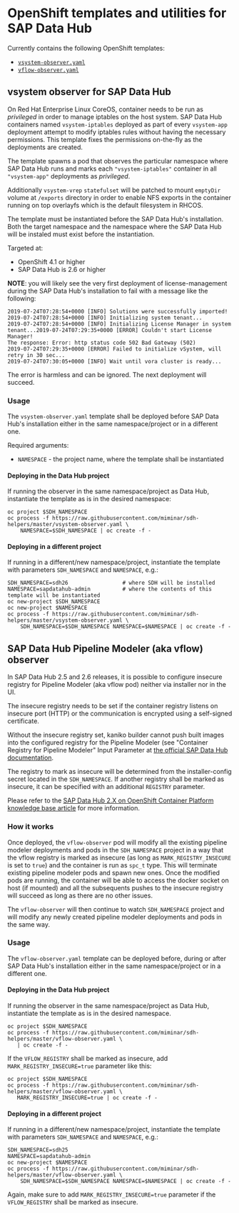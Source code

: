 # OpenShift templates and utilities for SAP Data Hub

Currently contains the following OpenShift templates:

- [`vsystem-observer.yaml`](./vsystem-observer.yaml)
- [`vflow-observer.yaml`](./vflow-observer.yaml)

## vsystem observer for SAP Data Hub

On Red Hat Enterprise Linux CoreOS, container needs to be run as *privileged* in order to manage iptables on the host system. SAP Data Hub containers named `vsystem-iptables` deployed as part of every `vsystem-app` deployment attempt to modify iptables rules without having the necessary permissions. This template fixes the permissions on-the-fly as the deployments are created.

The template spawns a pod that observes the particular namespace where SAP Data Hub runs and marks each `"vsystem-iptables"` container in all `"vsystem-app"` deployments as *privileged*.

Additionally `vsystem-vrep` `statefulset` will be patched to mount `emptyDir` volume at `/exports` directory in order to enable NFS exports in the container running on top overlayfs which is the default filesystem in RHCOS.

The template must be instantiated before the SAP Data Hub's installation. Both the target namespace and the namespace where the SAP Data Hub will be instaled must exist before the instantiation. 

Targeted at:

- OpenShift 4.1 or higher
- SAP Data Hub is 2.6 or higher

**NOTE**: you will likely see the very first deployment of license-management during the SAP Data Hub's installation to fail with a message like the following:

```
2019-07-24T07:28:54+0000 [INFO] Solutions were successfully imported!
2019-07-24T07:28:54+0000 [INFO] Initializing system tenant...
2019-07-24T07:28:54+0000 [INFO] Initializing License Manager in system tenant...2019-07-24T07:29:35+0000 [ERROR] Couldn't start License Manager!
The response: Error: http status code 502 Bad Gateway (502)
2019-07-24T07:29:35+0000 [ERROR] Failed to initialize vSystem, will retry in 30 sec...
2019-07-24T07:30:05+0000 [INFO] Wait until vora cluster is ready...
```

The error is harmless and can be ignored. The next deployment will succeed.

### Usage

The `vsystem-observer.yaml` template shall be deployed before SAP Data Hub's installation either in the same namespace/project or in a different one.

Required arguments:

- `NAMESPACE` - the project name, where the template shall be instantiated

#### Deploying in the Data Hub project

If running the observer in the same namespace/project as Data Hub, instantiate the template as is in the desired namespace:

    oc project $SDH_NAMESPACE
    oc process -f https://raw.githubusercontent.com/miminar/sdh-helpers/master/vsystem-observer.yaml \
        NAMESPACE=$SDH_NAMESPACE | oc create -f -

#### Deploying in a different project

If running in a different/new namespace/project, instantiate the template with parameters `SDH_NAMESPACE` and `NAMESPACE`, e.g.:

    SDH_NAMESPACE=sdh26                 # where SDH will be installed
    NAMESPACE=sapdatahub-admin          # where the contents of this template will be instantiated
    oc new-project $SDH_NAMESPACE
    oc new-project $NAMESPACE
    oc process -f https://raw.githubusercontent.com/miminar/sdh-helpers/master/vsystem-observer.yaml \
        SDH_NAMESPACE=$SDH_NAMESPACE NAMESPACE=$NAMESPACE | oc create -f -

## SAP Data Hub Pipeline Modeler (aka vflow) observer

In SAP Data Hub 2.5 and 2.6 releases, it is possible to configure insecure registry for Pipeline Modeler (aka vflow pod) neither via installer nor in the UI.

The insecure registry needs to be set if the container registry listens on insecure port (HTTP) or the communication is encrypted using a self-signed certificate.

Without the insecure registry set, kaniko builder cannot push built images into the configured registry for the Pipeline Modeler (see "Container Registry for Pipeline Modeler" Input Parameter at [the official SAP Data Hub documentation]( https://help.sap.com/viewer/e66c399612e84a83a8abe97c0eeb443a/2.5.latest/en-US/abfa9c73f7704de2907ea7ff65e7a20a.html).

The registry to mark as insecure will be determined from the installer-config secret located in the `SDH_NAMESPACE`. If another registry shall be marked as insecure, it can be specified with an additional `REGISTRY` parameter.

Please refer to the [SAP Data Hub 2.X on OpenShift Container Platform knowledge base article](https://access.redhat.com/articles/3630111) for more information.

### How it works

Once deployed, the `vflow-observer` pod will modify all the existing pipeline modeler deployments and pods in the `SDH_NAMESPACE` project in a way that the vflow registry is marked as insecure (as long as `MARK_REGISTRY_INSECURE` is set to `true`) and the container is run as `spc_t` type. This will terminate existing pipeline modeler pods and spawn new ones. Once the modified pods are running, the container will be able to access the docker socket on host (if mounted) and all the subsequents pushes to the insecure registry will succeed as long as there are no other issues.

The `vflow-observer` will then continue to watch `SDH_NAMESPACE` project and will modify any newly created pipeline modeler deployments and pods in the same way.

### Usage

The `vflow-observer.yaml` template can be deployed before, during or after SAP Data Hub's installation either in the same namespace/project or in a different one.

#### Deploying in the Data Hub project

If running the observer in the same namespace/project as Data Hub, instantiate the template as is in the desired namespace.

    oc project $SDH_NAMESPACE
    oc process -f https://raw.githubusercontent.com/miminar/sdh-helpers/master/vflow-observer.yaml \
       | oc create -f -

If the `VFLOW_REGISTRY` shall be marked as insecure, add `MARK_REGISTRY_INSECURE=true` parameter like this:

    oc project $SDH_NAMESPACE
    oc process -f https://raw.githubusercontent.com/miminar/sdh-helpers/master/vflow-observer.yaml \
       MARK_REGISTRY_INSECURE=true | oc create -f -

#### Deploying in a different project

If running in a different/new namespace/project, instantiate the template with parameters `SDH_NAMESPACE` and `NAMESPACE`, e.g.:

    SDH_NAMESPACE=sdh25
    NAMESPACE=sapdatahub-admin
    oc new-project $NAMESPACE
    oc process -f https://raw.githubusercontent.com/miminar/sdh-helpers/master/vflow-observer.yaml \
        SDH_NAMESPACE=$SDH_NAMESPACE NAMESPACE=$NAMESPACE | oc create -f -

Again, make sure to add `MARK_REGISTRY_INSECURE=true` parameter if the `VFLOW_REGISTRY` shall be marked as insecure.

